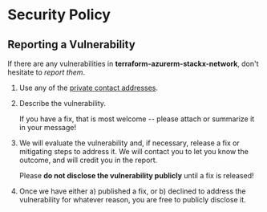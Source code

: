 # Security Policy

## Reporting a Vulnerability

If there are any vulnerabilities in **terraform-azurerm-stackx-network**, don't hesitate to _report them_.

1. Use any of the [private contact addresses](https://github.com/ventx/terraform-azurerm-stackx-network#support).
2. Describe the vulnerability.

   If you have a fix, that is most welcome -- please attach or summarize it in your message!

3. We will evaluate the vulnerability and, if necessary, release a fix or mitigating steps to address it. We will contact you to let you know the outcome, and will credit you in the report.

   Please **do not disclose the vulnerability publicly** until a fix is released!

4. Once we have either a) published a fix, or b) declined to address the vulnerability for whatever reason, you are free to publicly disclose it.
